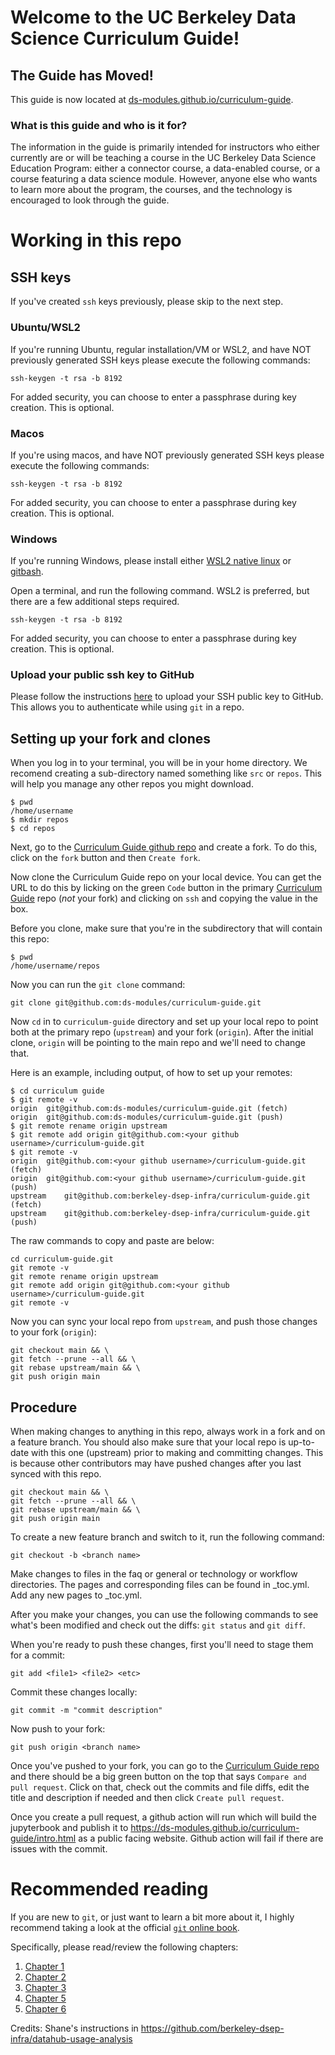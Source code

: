 # Welcome to the UC Berkeley Data Science Curriculum Guide!

## The Guide has Moved!

This guide is now located at [ds-modules.github.io/curriculum-guide](https://ds-modules.github.io/curriculum-guide).

### What is this guide and who is it for?

The information in the guide is primarily intended for instructors who either currently are or will be teaching a course in the UC Berkeley Data Science Education Program: either a connector course, a data-enabled course, or a course featuring a data science module. However, anyone else who wants to learn more about the program, the courses, and the technology is encouraged to look through the guide.

# Working in this repo

## SSH keys
If you've created `ssh` keys previously, please skip to the next step.

### Ubuntu/WSL2
If you're running Ubuntu, regular installation/VM or WSL2, and have NOT
previously generated SSH keys please execute the following commands:
```
ssh-keygen -t rsa -b 8192
```
For added security, you can choose to enter a passphrase during key creation.
This is optional.

### Macos
If you're using macos, and have NOT previously generated SSH keys please
execute the following commands:
```
ssh-keygen -t rsa -b 8192
```
For added security, you can choose to enter a passphrase during key creation.
This is optional.

### Windows
If you're running Windows, please install either [WSL2 native linux](https://learn.microsoft.com/en-us/windows/wsl/install) 
or [gitbash](https://www.git-scm.com/download/win).

Open a terminal, and run the following command.  WSL2 is preferred, but there
are a few additional steps required.

```
ssh-keygen -t rsa -b 8192
```
For added security, you can choose to enter a passphrase during key creation.
This is optional.

### Upload your public ssh key to GitHub
Please follow the instructions [here](https://docs.github.com/en/authentication/connecting-to-github-with-ssh/adding-a-new-ssh-key-to-your-github-account) 
to upload your SSH public key to GitHub.  This allows you to authenticate while
using `git` in a repo.

## Setting up your fork and clones

When you log in to your terminal, you will be in your home directory.  We
recomend creating a sub-directory named something like `src` or `repos`.  This
will help you manage any other repos you might download.

```
$ pwd
/home/username
$ mkdir repos
$ cd repos
```

Next, go to the [Curriculum Guide github repo](https://github.com/ds-modules/curriculum-guide)
and create a fork.  To do this, click on the `fork` button and then
`Create fork`.

Now clone the Curriculum Guide repo on your local device. You
can get the URL to do this by licking on the green `Code` button in the primary
[Curriculum Guide](https://github.com/berkeley-dsep-infra/curriculum-guide/)
repo (*not* your fork) and clicking on `ssh` and copying the value in the box.

Before you clone, make sure that you're in the subdirectory that will contain
this repo:
```
$ pwd
/home/username/repos
```

Now you can run the `git clone` command:
```
git clone git@github.com:ds-modules/curriculum-guide.git
```

Now `cd` in to `curriculum-guide` directory and set up your local repo
to point both at the primary repo (`upstream`) and your fork (`origin`).  After
the initial clone, `origin` will be pointing to the main repo and we'll need
to change that.

Here is an example, including output, of how to set up your remotes:
```
$ cd curriculum guide
$ git remote -v
origin	git@github.com:ds-modules/curriculum-guide.git (fetch)
origin	git@github.com:ds-modules/curriculum-guide.git (push)
$ git remote rename origin upstream
$ git remote add origin git@github.com:<your github username>/curriculum-guide.git
$ git remote -v
origin	git@github.com:<your github username>/curriculum-guide.git (fetch)
origin	git@github.com:<your github username>/curriculum-guide.git (push)
upstream	git@github.com:berkeley-dsep-infra/curriculum-guide.git (fetch)
upstream	git@github.com:berkeley-dsep-infra/curriculum-guide.git (push)
```

The raw commands to copy and paste are below:
```
cd curriculum-guide.git
git remote -v
git remote rename origin upstream
git remote add origin git@github.com:<your github username>/curriculum-guide.git
git remote -v
```

Now you can sync your local repo from `upstream`, and push those changes to
your fork (`origin`):
```
git checkout main && \
git fetch --prune --all && \
git rebase upstream/main && \
git push origin main
```

## Procedure
When making changes to anything in this repo, always work in a fork and on a
feature branch.  You should also make sure that your local repo is up-to-date
with this one (upstream) prior to making and committing changes. This is
because other contributors may have pushed changes after you last synced with
this repo.

```
git checkout main && \
git fetch --prune --all && \
git rebase upstream/main && \
git push origin main
```

To create a new feature branch and switch to it, run the following command:
```
git checkout -b <branch name>
```

Make changes to files in the faq or general or technology or workflow directories. The pages and corresponding files can be found in _toc.yml. Add any new pages to _toc.yml.

After you make your changes, you can use the following commands to see
what's been modified and check out the diffs:  `git status` and `git diff`.


When you're ready to push these changes, first you'll need to stage them for a
commit:
```
git add <file1> <file2> <etc>
```

Commit these changes locally:
```
git commit -m "commit description"
```

Now push to your fork:
```
git push origin <branch name>
```

Once you've pushed to your fork, you can go to the
[Curriculum Guide repo](https://github.com/ds-modules/curriculum-guide)
and there should be a big green button on the top that says `Compare and pull request`.
Click on that, check out the commits and file diffs, edit the title and
description if needed and then click `Create pull request`.

Once you create a pull request, a github action will run which will build the jupyterbook
and publish it to https://ds-modules.github.io/curriculum-guide/intro.html as a public facing 
website. Github action will fail if there are issues with the commit.

# Recommended reading
If you are new to `git`, or just want to learn a bit more about it, I highly
recommend taking a look at the official [`git` online book](https://www.git-scm.com/book/en/v2).

Specifically, please read/review the following chapters:
1. [Chapter 1](https://www.git-scm.com/book/en/v2/Getting-Started-About-Version-Control)
2. [Chapter 2](https://www.git-scm.com/book/en/v2/Getting-Started-About-Version-Control)
3. [Chapter 3](https://www.git-scm.com/book/en/v2/Git-Branching-Branches-in-a-Nutshell)
4. [Chapter 5](https://www.git-scm.com/book/en/v2/Distributed-Git-Distributed-Workflows)
5. [Chapter 6](https://www.git-scm.com/book/en/v2/GitHub-Account-Setup-and-Configuration)

Credits: Shane's instructions in https://github.com/berkeley-dsep-infra/datahub-usage-analysis
